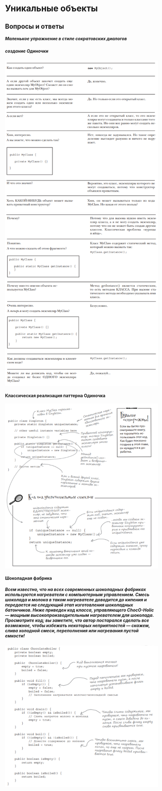 # Уникальные объекты #

## Вопросы и ответы

##### Маленькое упражнение в стиле сократовских диалогов

##### создание Одиночки
![kartinka1](https://github.com/Alexandr-wq/Singleton/blob/master/%D0%A1%D0%BD%D0%B8%D0%BC%D0%BE%D0%BA.PNG?raw=true)
![kartinka1](https://github.com/Alexandr-wq/Singleton/blob/master/2.PNG?raw=true)

#### Классическая реализация паттерна Одиночка

![kartinka1](https://github.com/Alexandr-wq/Singleton/blob/master/3.PNG?raw=true)

#### Шоколадная фабрика

##### Всем известно, что на всех современных шоколадных фабриках используются нагреватели с компьютерным управлением. Смесь шоколада и молока в таком нагревателе доводится до кипения и передается на следующий этап изготовления шоколадных батончиков. Ниже приведен код класса, управляющего ChocO-Holic — мощным высокопроизводительным нагревателем для шоколада. Просмотрите код; вы заметите, что автор постарался сделать все возможное, чтобы избежать некоторых неприятностей — скажем, слива холодной смеси, переполнения или нагревания пустой емкости!
![kartinka1](https://github.com/Alexandr-wq/Singleton/blob/master/4.PNG?raw=true)
